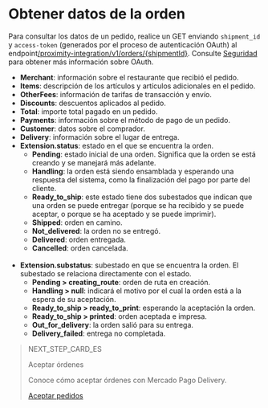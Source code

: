 # Obtener datos de la orden

Para consultar los datos de un pedido, realice un GET enviando `shipment_id` y `access-token` (generados por el proceso de autenticación OAuth) al endpoint[/proximity-integration/v1/orders/{shipmentId}](https://www.mercadopago[FAKER][URL][DOMAIN]/developers/es/reference/mp_delivery/_proximity-integrationorders_shipment_id/get). Consulte [Seguridad](https://www.mercadopago[FAKER][URL][DOMAIN]/developers/es/guides/security/oauth/introduction) para obtener más información sobre OAuth.

* **Merchant**: información sobre el restaurante que recibió el pedido.
* **Items**: descripción de los artículos y artículos adicionales en el pedido.
* **OtherFees**: información de tarifas de transacción y envío.
* **Discounts**: descuentos aplicados al pedido.
* **Total**: importe total pagado en un pedido.
* **Payments**: información sobre el método de pago de un pedido.
* **Customer**: datos sobre el comprador.
* **Delivery**: información sobre el lugar de entrega.
* **Extension.status**: estado en el que se encuentra la orden.
  * **Pending**: estado inicial de una orden. Significa que la orden se está creando y se manejará más adelante.
  * **Handling**: la orden está siendo ensamblada y esperando una respuesta del sistema, como la finalización del pago por parte del cliente.
  * **Ready_to_ship**: este estado tiene dos subestados que indican que una orden se puede entregar (porque se ha recibido y se puede aceptar, o porque se ha aceptado y se puede imprimir).
  * **Shipped**: orden en camino.
  * **Not_delivered**: la orden no se entregó.
  * **Delivered**: orden entregada.
  * **Cancelled**: orden cancelada.
  <br/>
* **Extension.substatus**: subestado en que se encuentra la orden. El subestado se relaciona directamente con el estado.
  * **Pending > creating_route**: orden de ruta en creación.
  * **Handling > null**:  indicará el motivo por el cual la orden está a la espera de su aceptación.
  * **Ready_to_ship > ready_to_print**: esperando la aceptación la orden.
  * **Ready_to_ship > printed**: orden aceptada e impresa.
  * **Out_for_delivery**: la orden salió para su entrega.
  * **Delivery_failed**: entrega no completada.

> NEXT_STEP_CARD_ES
>
> Aceptar órdenes
>
> Conoce cómo aceptar órdenes con Mercado Pago Delivery.
>
> [Aceptar pedidos](https://www.mercadopago[FAKER][URL][DOMAIN]/developers/es/guides/mp-delivery/accept-order)
